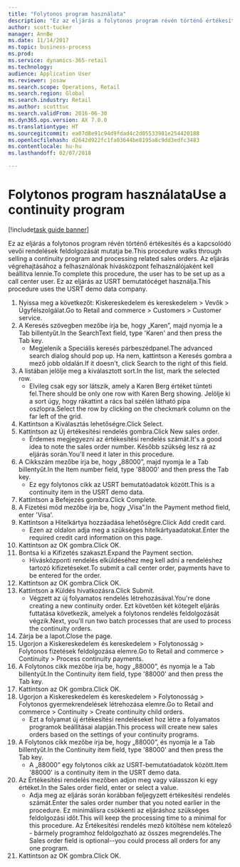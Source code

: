 ```yaml
--- 
title: "Folytonos program használata"
description: "Ez az eljárás a folytonos program révén történő értékesítés és a kapcsolódó vevői rendelések feldolgozását mutatja be."
author: scott-tucker
manager: AnnBe
ms.date: 11/14/2017
ms.topic: business-process
ms.prod: 
ms.service: dynamics-365-retail
ms.technology: 
audience: Application User
ms.reviewer: josaw
ms.search.scope: Operations, Retail
ms.search.region: Global
ms.search.industry: Retail
ms.author: scotttuc
ms.search.validFrom: 2016-06-30
ms.dyn365.ops.version: AX 7.0.0
ms.translationtype: HT
ms.sourcegitcommit: ea07d8e91c94d9fdad4c2d05533981e254420188
ms.openlocfilehash: d2642d922fc1fa03644be8195a8c9dd3edfc3483
ms.contentlocale: hu-hu
ms.lasthandoff: 02/07/2018

---
```

# <a name="use-a-continuity-program"></a><span data-ttu-id="27ea4-103">Folytonos program használata</span><span class="sxs-lookup"><span data-stu-id="27ea4-103">Use a continuity program</span></span>

[!include[task guide banner](../includes/task-guide-banner.md)]

<span data-ttu-id="27ea4-104">Ez az eljárás a folytonos program révén történő értékesítés és a kapcsolódó vevői rendelések feldolgozását mutatja be.</span><span class="sxs-lookup"><span data-stu-id="27ea4-104">This procedure walks through selling a continuity program and processing related sales orders.</span></span> <span data-ttu-id="27ea4-105">Az eljárás végrehajtásához a felhasználónak hívásközpont felhasználójaként kell beállítva lennie.</span><span class="sxs-lookup"><span data-stu-id="27ea4-105">To complete this procedure, the user has to be set up as a call center user.</span></span> <span data-ttu-id="27ea4-106">Ez az eljárás az USRT bemutatócéget használja.</span><span class="sxs-lookup"><span data-stu-id="27ea4-106">This procedure uses the USRT demo data company.</span></span>

1. <span data-ttu-id="27ea4-107">Nyissa meg a következőt: Kiskereskedelem és kereskedelem > Vevők > Ügyfélszolgálat.</span><span class="sxs-lookup"><span data-stu-id="27ea4-107">Go to Retail and commerce > Customers > Customer service.</span></span>
2. <span data-ttu-id="27ea4-108">A Keresés szövegben mezőbe írja be, hogy „Karen”, majd nyomja le a Tab billentyűt.</span><span class="sxs-lookup"><span data-stu-id="27ea4-108">In the SearchText field, type 'Karen' and then press the Tab key.</span></span>
    * <span data-ttu-id="27ea4-109">Megjelenik a Speciális keresés párbeszédpanel.</span><span class="sxs-lookup"><span data-stu-id="27ea4-109">The advanced search dialog should pop up.</span></span> <span data-ttu-id="27ea4-110">Ha nem, kattintson a Keresés gombra a mező jobb oldalán.</span><span class="sxs-lookup"><span data-stu-id="27ea4-110">If it doesn't, click Search to the right of this field.</span></span>  
3. <span data-ttu-id="27ea4-111">A listában jelölje meg a kiválasztott sort.</span><span class="sxs-lookup"><span data-stu-id="27ea4-111">In the list, mark the selected row.</span></span>
    * <span data-ttu-id="27ea4-112">Elvileg csak egy sor látszik, amely a Karen Berg értéket tünteti fel.</span><span class="sxs-lookup"><span data-stu-id="27ea4-112">There should be only one row with Karen Berg showing.</span></span> <span data-ttu-id="27ea4-113">Jelölje ki a sort úgy, hogy rákattint a rács bal szélén látható pipa oszlopra.</span><span class="sxs-lookup"><span data-stu-id="27ea4-113">Select the row by clicking on the checkmark column on the far left of the grid.</span></span>  
4. <span data-ttu-id="27ea4-114">Kattintson a Kiválasztás lehetőségre.</span><span class="sxs-lookup"><span data-stu-id="27ea4-114">Click Select.</span></span>
5. <span data-ttu-id="27ea4-115">Kattintson az Új értékesítési rendelés gombra.</span><span class="sxs-lookup"><span data-stu-id="27ea4-115">Click New sales order.</span></span>
    * <span data-ttu-id="27ea4-116">Érdemes megjegyezni az értékesítési rendelés számát.</span><span class="sxs-lookup"><span data-stu-id="27ea4-116">It's a good idea to note the sales order number.</span></span> <span data-ttu-id="27ea4-117">Később szükség lesz rá az eljárás során.</span><span class="sxs-lookup"><span data-stu-id="27ea4-117">You'll need it later in this procedure.</span></span>  
6. <span data-ttu-id="27ea4-118">A Cikkszám mezőbe írja be, hogy „88000”, majd nyomja le a Tab billentyűt.</span><span class="sxs-lookup"><span data-stu-id="27ea4-118">In the Item number field, type '88000' and then press the Tab key.</span></span>
    * <span data-ttu-id="27ea4-119">Ez egy folytonos cikk az USRT bemutatóadatok között.</span><span class="sxs-lookup"><span data-stu-id="27ea4-119">This is a continuity item in the USRT demo data.</span></span>  
7. <span data-ttu-id="27ea4-120">Kattintson a Befejezés gombra.</span><span class="sxs-lookup"><span data-stu-id="27ea4-120">Click Complete.</span></span>
8. <span data-ttu-id="27ea4-121">A Fizetési mód mezőbe írja be, hogy „Visa”.</span><span class="sxs-lookup"><span data-stu-id="27ea4-121">In the Payment method field, enter 'Visa'.</span></span>
9. <span data-ttu-id="27ea4-122">Kattintson a Hitelkártya hozzáadása lehetőségre.</span><span class="sxs-lookup"><span data-stu-id="27ea4-122">Click Add credit card.</span></span>
    * <span data-ttu-id="27ea4-123">Ezen az oldalon adja meg a szükséges hitelkártyaadatokat.</span><span class="sxs-lookup"><span data-stu-id="27ea4-123">Enter the required credit card information on this page.</span></span>  
10. <span data-ttu-id="27ea4-124">Kattintson az OK gombra.</span><span class="sxs-lookup"><span data-stu-id="27ea4-124">Click OK.</span></span>
11. <span data-ttu-id="27ea4-125">Bontsa ki a Kifizetés szakaszt.</span><span class="sxs-lookup"><span data-stu-id="27ea4-125">Expand the Payment section.</span></span>
    * <span data-ttu-id="27ea4-126">Hívásközponti rendelés elküldéséhez meg kell adni a rendeléshez tartozó kifizetéseket.</span><span class="sxs-lookup"><span data-stu-id="27ea4-126">To submit a call center order, payments have to be entered for the order.</span></span>  
12. <span data-ttu-id="27ea4-127">Kattintson az OK gombra.</span><span class="sxs-lookup"><span data-stu-id="27ea4-127">Click OK.</span></span>
13. <span data-ttu-id="27ea4-128">Kattintson a Küldés hivatkozásra.</span><span class="sxs-lookup"><span data-stu-id="27ea4-128">Click Submit.</span></span>
    * <span data-ttu-id="27ea4-129">Végzett az új folyamatos rendelés létrehozásával.</span><span class="sxs-lookup"><span data-stu-id="27ea4-129">You're done creating a new continuity order.</span></span> <span data-ttu-id="27ea4-130">Ezt követően két kötegelt eljárás futtatása következik, amelyek a folytonos rendelés feldolgozását végzik.</span><span class="sxs-lookup"><span data-stu-id="27ea4-130">Next, you'll run two batch processes that are used to process the continuity orders.</span></span>  
14. <span data-ttu-id="27ea4-131">Zárja be a lapot.</span><span class="sxs-lookup"><span data-stu-id="27ea4-131">Close the page.</span></span>
15. <span data-ttu-id="27ea4-132">Ugorjon a Kiskereskedelem és kereskedelem > Folytonosság > Folytonos fizetések feldolgozása elemre.</span><span class="sxs-lookup"><span data-stu-id="27ea4-132">Go to Retail and commerce > Continuity > Process continuity payments.</span></span>
16. <span data-ttu-id="27ea4-133">A Folytonos cikk mezőbe írja be, hogy „88000”, és nyomja le a Tab billentyűt.</span><span class="sxs-lookup"><span data-stu-id="27ea4-133">In the Continuity item field, type '88000' and then press the Tab key.</span></span>
17. <span data-ttu-id="27ea4-134">Kattintson az OK gombra.</span><span class="sxs-lookup"><span data-stu-id="27ea4-134">Click OK.</span></span>
18. <span data-ttu-id="27ea4-135">Ugorjon a Kiskereskedelem és kereskedelem > Folytonosság > Folytonos gyermekrendelések létrehozása elemre.</span><span class="sxs-lookup"><span data-stu-id="27ea4-135">Go to Retail and commerce > Continuity > Create continuity child orders.</span></span>
    * <span data-ttu-id="27ea4-136">Ezt a folyamat új értékesítési rendeléseket hoz létre a folyamatos programok beállításai alapján.</span><span class="sxs-lookup"><span data-stu-id="27ea4-136">This process will create new sales orders based on the settings of your continuity programs.</span></span>  
19. <span data-ttu-id="27ea4-137">A Folytonos cikk mezőbe írja be, hogy „88000”, és nyomja le a Tab billentyűt.</span><span class="sxs-lookup"><span data-stu-id="27ea4-137">In the Continuity item field, type '88000' and then press the Tab key.</span></span>
    * <span data-ttu-id="27ea4-138">A „88000” egy folytonos cikk az USRT-bemutatóadatok között.</span><span class="sxs-lookup"><span data-stu-id="27ea4-138">Item '88000' is a continuity item in the USRT demo data.</span></span>  
20. <span data-ttu-id="27ea4-139">Az Értékesítési rendelés mezőben adjon meg vagy válasszon ki egy értéket.</span><span class="sxs-lookup"><span data-stu-id="27ea4-139">In the Sales order field, enter or select a value.</span></span>
    * <span data-ttu-id="27ea4-140">Adja meg az eljárás során korábban feljegyzett értékesítési rendelés számát.</span><span class="sxs-lookup"><span data-stu-id="27ea4-140">Enter the sales order number that you noted earlier in the procedure.</span></span> <span data-ttu-id="27ea4-141">Ez minimálisra csökkenti az eljáráshoz szükséges feldolgozási időt.</span><span class="sxs-lookup"><span data-stu-id="27ea4-141">This will keep the processing time to a minimal for this procedure.</span></span> <span data-ttu-id="27ea4-142">Az Értékesítési rendelés mező kitöltése nem kötelező - bármely programhoz feldolgozható az összes megrendelés.</span><span class="sxs-lookup"><span data-stu-id="27ea4-142">The Sales order field is optional--you could process all orders for any one program.</span></span>  
21. <span data-ttu-id="27ea4-143">Kattintson az OK gombra.</span><span class="sxs-lookup"><span data-stu-id="27ea4-143">Click OK.</span></span>


